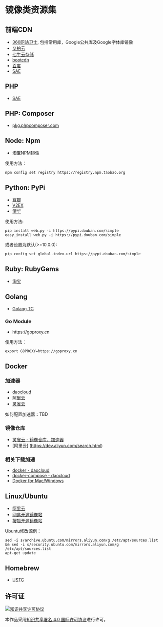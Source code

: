 # 镜像类资源集

## 前端CDN

- [360网站卫士](http://libs.useso.com/), 包括常用库，Google公共库及Google字体库镜像
- [又拍云](http://jscdn.upai.com/)
- [七牛云存储](http://www.staticfile.org/)
- [bootcdn](http://www.bootcdn.cn/)
- [百度](http://developer.baidu.com/wiki/index.php?title=docs/cplat/libs)
- [SAE](http://lib.sinaapp.com/)

## PHP

- [SAE](http://cn2.php.net/)

## PHP: Composer

- [pkg.phpcomposer.com](http://pkg.phpcomposer.com/)

## Node: Npm

- [淘宝NPM镜像](https://npm.taobao.org/)

使用方法：

```
npm config set registry https://registry.npm.taobao.org
```

## Python: PyPi

- [豆瓣](http://pypi.douban.com/)
- [V2EX](http://pypi.v2ex.com/simple/)
- [清华](https://pypi.tuna.tsinghua.edu.cn/simple)

使用方法:

```
pip install web.py -i https://pypi.douban.com/simple
easy_install web.py -i https://pypi.douban.com/simple
```

或者设置为默认(>=10.0.0):

```
pip config set global.index-url https://pypi.douban.com/simple
```

## Ruby: RubyGems

- [淘宝](http://ruby.taobao.org/)

## Golang

- [Golang TC](http://www.golangtc.com/)

### Go Module

- https://goproxy.cn

使用方法：

```
export GOPROXY=https://goproxy.cn
```

## Docker

### 加速器

- [daocloud](https://www.daocloud.io/mirror#accelerator-doc)
- [阿里云](http://aliyun.com/)
- [灵雀云](http://alauda.cn/)

如何配置加速器：TBD


### 镜像仓库
- [灵雀云 - 镜像仓库、加速器](https://hub.alauda.cn/)
- [阿里云] (https://dev.aliyun.com/search.html)

### 相关下载加速

- [docker - daocloud](https://download.daocloud.io/Docker_Mirror/Docker)
- [docker-compose - daocloud](https://download.daocloud.io/Docker_Mirror/Docker_Compose)
- [Docker for Mac/Windows](https://download.daocloud.io/Docker_Mirror/Docker_for_Windows_Mac)


## Linux/Ubuntu

- [阿里云](http://mirrors.aliyun.com/)
- [网易开源镜像站](http://mirrors.163.com/)
- [搜狐开源镜像站](http://mirrors.sohu.com/)

Ubuntu修改源例：

```
sed -i s/archive.ubuntu.com/mirrors.aliyun.com/g /etc/apt/sources.list && sed -i s/security.ubuntu.com/mirrors.aliyun.com/g /etc/apt/sources.list
apt-get update
```

## Homebrew

- [USTC](https://lug.ustc.edu.cn/wiki/mirrors/help/brew.git)

## 许可证

[![知识共享许可协议](http://i.creativecommons.org/l/by/4.0/88x31.png)](http://creativecommons.org/licenses/by/4.0/)

本作品采用[知识共享署名 4.0 国际许可协议](http://creativecommons.org/licenses/by/4.0/)进行许可。
